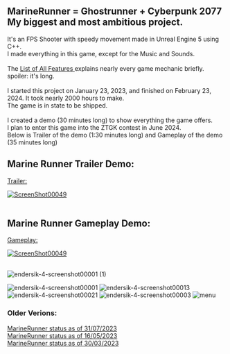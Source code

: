 ## MarineRunner = Ghostrunner + Cyberpunk 2077 My biggest and most ambitious project. <br/>
It's an FPS Shooter with speedy movement made in Unreal Engine 5 using C++. <br/>
I made everything in this game, except for the Music and Sounds. <br/> <br/>
The <a href="https://github.com/Endersik4/MarineRunner/blob/main/ListOfAllFeatures.md"> List of All Features </a> explains nearly every game mechanic briefly. spoiler: it's long. <br/> <br/>
I started this project on January 23, 2023, and finished on February 23, 2024. It took nearly 2000 hours to make. <br/>
The game is in state to be shipped. <br/> <br/>
I created a demo (30 minutes long) to show everything the game offers. <br/>
I plan to enter this game into the ZTGK contest in June 2024. <br/>
Below is Trailer of the demo (1:30 minutes long) and Gameplay of the demo (35 minutes long) <br/>
<h2> Marine Runner Trailer Demo: </h2>
<a href="https://youtu.be/7QQ1ShEgiDg">
Trailer:
  
![ScreenShot00049](https://github.com/Endersik4/MarineRunner/assets/131354098/8730411a-0426-4d17-a805-1af4e1ddef7b) </a>
<br/><br/>

<h2> Marine Runner Gameplay Demo: </h2>
<a href="https://youtu.be/7QQ1ShEgiDg">
Gameplay:
  
![ScreenShot00049](https://github.com/Endersik4/MarineRunner/assets/131354098/8730411a-0426-4d17-a805-1af4e1ddef7b) </a>
<br/><br/>

![endersik-4-screenshot00001 (1)](https://github.com/Endersik4/MarineRunner/assets/131354098/a3a02f78-be24-4474-bc67-d68585a974b6)

![endersik-4-screenshot00001](https://github.com/Endersik4/MarineRunner/assets/131354098/312fda0d-ede3-4288-8409-496daf9215d2)
![endersik-4-screenshot00013](https://github.com/Endersik4/MarineRunner/assets/131354098/f5abba1e-c299-46e1-86a3-f56f4359c1f9)
![endersik-4-screenshot00021](https://github.com/Endersik4/MarineRunner/assets/131354098/2da07ed6-fce5-40ad-95f6-5014a8cf20bc)
![endersik-4-screenshot00003](https://github.com/Endersik4/MarineRunner/assets/131354098/4065420d-8ae2-4dbc-ae66-21405db15759)
![menu](https://github.com/Endersik4/MarineRunner/assets/131354098/3c89763d-44e7-4b74-bb50-6dafbd3d6126)

<h3> Older Verions: </h3>
<a href="https://youtu.be/UozAfLmbgF0"> MarineRunner status as of 31/07/2023 </a> <br/>
<a href="https://youtu.be/TpYCEW1tYkw"> MarineRunner status as of 16/05/2023 </a> <br/>
<a href="https://youtu.be/8jKjilVmgmk"> MarineRunner status as of 30/03/2023 </a>

